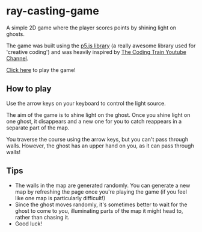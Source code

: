 # ray-casting-game
A simple 2D game where the player scores points by shining light on ghosts. 

The game was built using the [p5.js library](https://p5js.org/) (a really awesome library used for 'creative coding') and was heavily inspired by [The Coding Train Youtube Channel](https://www.youtube.com/watch?v=TOEi6T2mtHo&ab_channel=TheCodingTrain). 

[Click here](https://dexterGoodkind.github.io/ray-casting-game) to play the game!

## How to play
Use the arrow keys on your keyboard to control the light source.

The aim of the game is to shine light on the ghost. Once you shine light on one ghost, it disappears and a new one for you to catch reappears in a separate part of the map. 

You traverse the course using the arrow keys, but you can't pass through walls. However, the ghost has an upper hand on you, as it can pass through walls!

## Tips
* The walls in the map are generated randomly. You can generate a new map by refreshing the page once you're playing the game (if you feel like one map is particularly difficult!)
* Since the ghost moves randomly, it's sometimes better to wait for the ghost to come to you, illuminating parts of the map it might head to, rather than chasing it. 
* Good luck!
